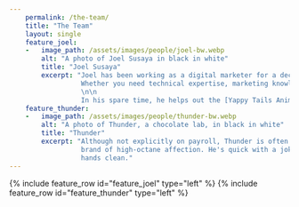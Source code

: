 ```yaml
---
    permalink: /the-team/
    title: "The Team"
    layout: single
    feature_joel:
    -   image_path: /assets/images/people/joel-bw.webp
        alt: "A photo of Joel Susaya in black in white"
        title: "Joel Susaya"
        excerpt: "Joel has been working as a digital marketer for a decade and as a web developer for half that time. 
                  Whether you need technical expertise, marketing knowledge, or strategic advice, he's got you covered!
                  \n\n
                  In his spare time, he helps out the [Yappy Tails Animal Rescue](https://yappytails.org/) in Connecticut."
    feature_thunder:
    -   image_path: /assets/images/people/thunder-bw.webp
        alt: "A photo of Thunder, a chocolate lab, in black in white"
        title: "Thunder"
        excerpt: "Although not explicitly on payroll, Thunder is often roaming around the office spreading his unique
                  brand of high-octane affection. He's quick with a joke and provides frequent reminders to keep one's
                  hands clean."
---
```


{% include feature_row id="feature_joel" type="left" %}
{% include feature_row id="feature_thunder" type="left" %}